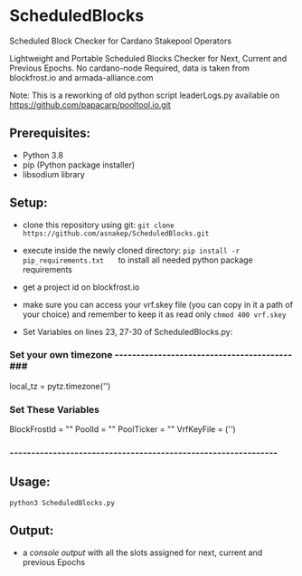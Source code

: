 # ScheduledBlocks
Scheduled Block Checker for Cardano Stakepool Operators

Lightweight and Portable Scheduled Blocks Checker for Next, Current and Previous Epochs.
No cardano-node Required, data is taken from blockfrost.io and armada-alliance.com

Note: This is a reworking of old python script leaderLogs.py 
available on https://github.com/papacarp/pooltool.io.git


## Prerequisites:
- Python 3.8
- pip (Python package installer)
- libsodium library

## Setup:
- clone this repository using git: ``` git clone https://github.com/asnakep/ScheduledBlocks.git ```
- execute inside the newly cloned directory: ```pip install -r pip_requirements.txt   ```  to install all needed python package requirements
- get a project id on blockfrost.io
- make sure you can access your vrf.skey file (you can copy in it a path of your choice) and remember to keep it as read only ``` chmod 400 vrf.skey ```

- Set Variables on lines 23, 27-30 of ScheduledBlocks.py:

### Set your own timezone -----------------------------------------###
local_tz = pytz.timezone('')

### Set These Variables ###
BlockFrostId = ""
PoolId = ""
PoolTicker = ""
VrfKeyFile = ('')
### -------------------------------------------------------------- ###


## Usage:
``` python3 ScheduledBlocks.py ```

## Output: 
- a *console output* with all the slots assigned for next, current and previous Epochs
